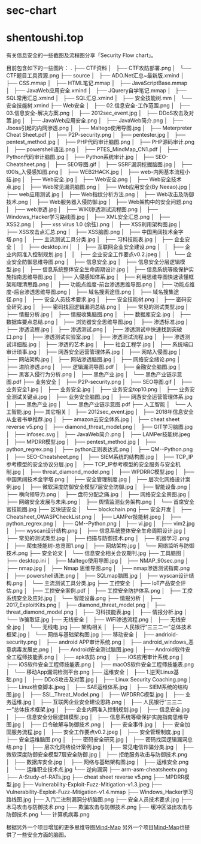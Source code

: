 # sec-chart

# shentoushi.top

有关信息安全的一些截图及流程图分享「Security Flow chart」。

目前包含如下的一些图片：
.
├── CTF资料
│   ├── CTF攻防部署.png
│   └── CTF题目工具资源.png
├── source
│   ├── ADO.Net汇总~最新版.xmind
│   ├── CSS.mmap
│   ├── HTML笔记.mmap
│   ├── JavaScriptBase.mmap
│   ├── JavaWeb应用安全.xmind
│   ├── JQurery自学笔记.mmap
│   ├── SQL常用汇总.xmind
│   ├── SQL汇总.xmind
│   ├── 安全技能树.mm
│   └── 安全技能树.xmind
├── Web安全
│   ├── 02.信息安全-工作范围.png
│   ├── 03.信息安全-解决方案.png
│   ├── 2012sec_event.jpg
│   ├── DDoS攻击及对策.jpg
│   ├── JavaWeb应用安全.png
│   ├── JavaWeb简介.png
│   ├── Jboss引起的内网渗透.png
│   ├── Maltego使用导图.jpg
│   ├── Meterpreter Cheat  Sheet.pdf
│   ├── P2P-security.png
│   ├── pentester.jpg
│   ├── pentest_method.jpg
│   ├── PHP代码审计脑图.png
│   ├── PHP源码审计.png
│   ├── powershell语法.png
│   ├── PTES_MindMap_CN1.pdf
│   ├── Python代码审计脑图.jpg
│   ├── Python系统审计.jpg
│   ├── SEO-Cheatsheet.png
│   ├── SEO导图.gif
│   ├── SSRF漏洞挖掘脑图.jpg
│   ├── t00ls_入侵感知图.png
│   ├── WEB2HACK.jpg
│   ├── web-内网基本流程小结.jpg
│   ├── Web安全.jpg
│   ├── Web安全.png
│   ├── Web安全技术点.jpg
│   ├── Web常见漏洞脑图.png
│   ├── Web应用安全(By Neeao).jpg
│   ├── web应用测试.jpg
│   ├── Web指纹分析方法.png
│   ├── Web攻击及防御技术.png
│   ├── Web服务器入侵防御.jpg
│   ├── Web架构中的安全问题.png
│   ├── web渗透.jpg
│   ├── WIKI渗透测试流程图.png
│   ├── Windows_Hacker学习路线图.jpg
│   ├── XML安全汇总.png
│   ├── XSS2.png
│   ├── xss virus 1.0 (余弦).png
│   ├── XSS利用架构图.jpg
│   ├── XSS攻击点汇总.png
│   ├── XSS脑图.png
│   ├── 中国黑阔技术金字塔.png
│   ├── 主流测试工具分类.jpg
│   ├── 习科技能表.jpg
│   ├── 企业安全
│   │   ├── desktop.ini
│   │   ├── 互联网企业安全建设.png
│   │   ├── 企业内网准入控制规划.jpg
│   │   ├── 企业安全工作要点v0.2.jpeg
│   │   └── 企业安全防御思维导图.png
│   ├── 信息安全.jpg
│   ├── 信息安全分层逻辑模型.jpg
│   ├── 信息系统整体安全生命周期设计.jpg
│   ├── 信息系统等级保护实施指南思维导图.jpg
│   ├── 入侵感知体系.jpg
│   ├── 利用思维导图快速读懂框架和理清思路.png
│   ├── 功能点维度-前台渗透思维导图.png
│   ├── 功能点维度-后台渗透思维导图.png
│   ├── 域名搜索途径.png
│   ├── 域名搜集途径.png
│   ├── 安全人员技术要求.jpg
│   ├── 安全技能树.png
│   ├── 密码安全研究.jpg
│   ├── 密码找回逻辑漏洞总结.png
│   ├── 常见的测试类型.jpg
│   ├── 情报分析.jpg
│   ├── 情报收集脑图.png
│   ├── 数据库安全.jpg
│   ├── 数据库要点总结.png
│   ├── 浏览器安全思维导图.jpg
│   ├── 渗透标准.jpg
│   ├── 渗透流程.jpg
│   ├── 渗透测试.png
│   ├── 渗透测试中快速找到突破口.png
│   ├── 渗透测试实验室.jpg
│   ├── 渗透测试流程.jpg
│   ├── 渗透测试详细版.jpg
│   ├── 渗透的艺术.jpg
│   ├── 社会工程学.jpg
│   ├── 系统端口审计琐事.jpg
│   ├── 网游安全运营管理体系.jpg
│   ├── 网站入侵图.jpg
│   ├── 网站架构.jpg
│   ├── 网站渗透脑图.jpg
│   ├── 网络安全绪论.png
│   ├── 进阶渗透.png
│   ├── 逻辑漏洞导图.pdf
│   ├── 金融安全脑图.jpg
│   ├── 黑客入侵行为分析.png
│   ├── 黑色产业.jpg
│   └── 黑色产业链示意图.pdf
├── 业务安全
│   ├── P2P-security.png
│   ├── SEO导图.gif
│   ├── 业务安全1.jpg
│   ├── 业务安全.jpg
│   ├── 业务安全top10.png
│   ├── 业务安全测试关键点.jpg
│   ├── 业务安全脑图.jpg
│   ├── 网游安全运营管理体系.jpg
│   ├── 黑色产业.jpg
│   └── 黑色产业链示意图.pdf
├── 人工智能
│   └── 人工智能.jpg
├── 其它相关
│   ├── 2012sec_event.jpg
│   ├── 2018年信息安全从业者书单推荐.jpg
│   ├── amazon云安全体系.jpg
│   ├── cheat sheet reverse v5.png
│   ├── diamond_threat_model.png
│   ├── GIT学习脑图.jpg
│   ├── infosec.svg
│   ├── JavaWeb简介.png
│   ├── LAMPer技能树.jpeg
│   ├── MPDRR模型.jpg
│   ├── pentest_method.jpg
│   ├── python_regrex.png
│   ├── python正则表达式.png
│   ├── QM--Python.png
│   ├── SEO-Cheatsheet.png
│   ├── SIEM系统的结构图.jpg
│   ├── TCP_IP参考模型的安全协议分层.jpg
│   ├── TCP_IP参考模型的安全服务与安全机制.jpg
│   ├── threat_diamond_model.png
│   ├── WPDRRC模型.jpg
│   ├── 中国黑阔技术金字塔.png
│   ├── 安全管理制度.jpg
│   ├── 层次化网络设计案例.jpg
│   ├── 微软深度防御安全模型7层安全防御.jpg
│   ├── 智能设备.png
│   ├── 横向领导力.png
│   ├── 盘符分配之痛.jpg
│   ├── 网络安全全景图.jpg
│   ├── 网络安全发展与未来.png
│   ├── 舆情监测业务架构.png
│   └── 首席安全官技能图.jpg
├── 区块链安全
│   └── blockchain.png
├── 安全开发
│   ├── Cheatsheet_OWASPCheckList.png
│   ├── LAMPer技能树.jpeg
│   ├── python_regrex.png
│   ├── QM--Python.png
│   ├── vi.jpg
│   ├── vim2.jpg
│   ├── wyscan设计结构.png
│   ├── 信息系统整体安全生命周期设计.jpg
│   ├── 常见的测试类型.jpg
│   ├── 扫描与防御技术.png
│   ├── 机器学习 .png
│   ├── 爬虫技能树-总览图1.png
│   ├── 网站架构.jpg
│   └── 网络监听与防御技术.png
├── 安全论文
│   └── 信息安全相关会议期刊.jpg
├── 工具脑图
│   ├── desktop.ini
│   ├── Maltego使用导图.jpg
│   ├── NMAP_90sec.png
│   ├── nmap.jpg
│   ├── Nmap 思维导图.png
│   ├── nmap渗透测试指南.png
│   ├── powershell语法.png
│   ├── SQLmap脑图.jpg
│   ├── wyscan设计结构.png
│   └── 主流测试工具分类.jpg
├── 工控安全
│   ├── IoT产品安全评估.png
│   ├── 工控安全案例.pdf
│   ├── 工控安全防护体系.png
│   ├── 工控系统安全及应对.jpg
│   └── 智能设备.png
├── 情报分析
│   ├── 2017_ExploitKits.png
│   ├── diamond_threat_model.png
│   ├── threat_diamond_model.png
│   ├── 习科技能表.jpg
│   ├── 情报分析.jpg
│   └── 诈骗取证.jpg
├── 无线安全
│   ├── WiFi渗透流程.png
│   ├── 无线安全.jpg
│   └── 无线电.jpg
├── 架构相关
│   ├── 人民银行“三三二一”总体技术框架.jpg
│   └── 网络与基础架构图.jpg
├── 移动安全
│   ├── andrioid-security.png
│   ├── android APP审计系统.png
│   ├── android_windows_恶意病毒发展史.png
│   ├── Android安全测试脑图.jpeg
│   ├── Android软件安全工程师技能表.png
│   ├── apk攻防.png
│   ├── iOS应用审计系统.png
│   ├── iOS软件安全工程师技能表.png
│   ├── macOS软件安全工程师技能表.png
│   └── 移动App漏洞检测平台.png
├── 运维安全
│   ├── 1.逆天Linux基础.png
│   ├── DDoS攻击及对策.jpg
│   ├── Linux Security Coaching.png
│   ├── Linux检查脚本.jpeg
│   ├── SAE运维体系.jpg
│   ├── SIEM系统的结构图.jpg
│   ├── SSL_Threat_Model.png
│   ├── WPDRRC模型.jpg
│   ├── 业务运维.jpg
│   ├── 互联网企业安全建设思路.png
│   ├── 人民银行“三三二一”总体技术框架.jpg
│   ├── 企业内网准入控制规划.jpg
│   ├── 信息安全.jpg
│   ├── 信息安全分层逻辑模型.jpg
│   ├── 信息系统等级保护实施指南思维导图.jpg
│   ├── 口令破解与防御技术.png
│   ├── 安全事件.jpg
│   ├── 安全加固服务流程.jpg
│   ├── 安全工作要点v0.2.jpeg
│   ├── 安全管理制度.jpg
│   ├── 安全运维脑图.png
│   ├── 密码安全研究.jpg
│   ├── 密码找回逻辑漏洞总结.png
│   ├── 层次化网络设计案例.jpg
│   ├── 常见电信诈骗分类.jpg
│   ├── 微软深度防御安全模型7层安全防御.jpg
│   ├── 拒绝服务攻击与防御技术.png
│   ├── 数据库安全.jpg
│   ├── 网络与基础架构图.jpg
│   ├── 运维安全.png
│   └── 运维职业技术点.jpg
└── 逆向漏洞
	├── arm-asm-cheatsheetv.png
	├── A-Study-of-RATs.jpg
	├── cheat sheet reverse v5.png
	├── MPDRR模型.jpg
	├── Vulnerability-Exploit-Fuzz-Mitigation-v1.3.jpeg
	├── Vulnerability-Exploit-Fuzz-Mitigation-v1.4.mmap
	├── Windows_Hacker学习路线图.jpg
	├── 入门二进制漏洞分析脑图.png
	├── 安全人员技术要求.jpg
	├── 木马攻击与防御技术.png
	├── 欺骗攻击与防御技术.png
	├── 缓冲区溢出攻击与防御技术.png
	└── 计算机病毒.png

根据另外一个项目增加的更多思维导图[Mind-Map](https://github.com/SecWiki/sec-chart)
另外一个项目[Mind-Map](https://github.com/phith0n/Mind-Map)也提供了一些安全方面的脑图。
